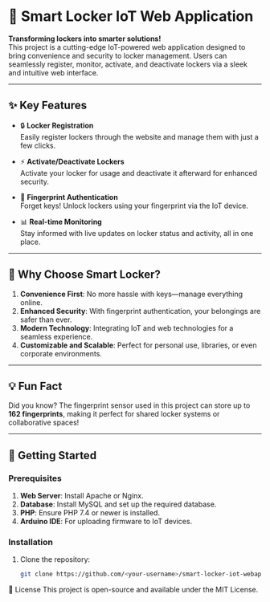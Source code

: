 # 🚪 Smart Locker IoT Web Application  

**Transforming lockers into smarter solutions!**  
This project is a cutting-edge IoT-powered web application designed to bring convenience and security to locker management. Users can seamlessly register, monitor, activate, and deactivate lockers via a sleek and intuitive web interface.

---

## ✨ Key Features  
- 🔒 **Locker Registration**  
  Easily register lockers through the website and manage them with just a few clicks.  

- ⚡ **Activate/Deactivate Lockers**  
  Activate your locker for usage and deactivate it afterward for enhanced security.  

- 🛑 **Fingerprint Authentication**  
  Forget keys! Unlock lockers using your fingerprint via the IoT device.  

- 📊 **Real-time Monitoring**  
  Stay informed with live updates on locker status and activity, all in one place.  

---

## 🌟 Why Choose Smart Locker?  
1. **Convenience First**: No more hassle with keys—manage everything online.  
2. **Enhanced Security**: With fingerprint authentication, your belongings are safer than ever.  
3. **Modern Technology**: Integrating IoT and web technologies for a seamless experience.  
4. **Customizable and Scalable**: Perfect for personal use, libraries, or even corporate environments.  

---

## 💡 Fun Fact  
Did you know? The fingerprint sensor used in this project can store up to **162 fingerprints**, making it perfect for shared locker systems or collaborative spaces!  

---

## 🚀 Getting Started  

### Prerequisites  
1. **Web Server**: Install Apache or Nginx.  
2. **Database**: Install MySQL and set up the required database.  
3. **PHP**: Ensure PHP 7.4 or newer is installed.  
4. **Arduino IDE**: For uploading firmware to IoT devices.  

### Installation  
1. Clone the repository:  
   ```bash
   git clone https://github.com/<your-username>/smart-locker-iot-webapp.git  

📜 License
This project is open-source and available under the MIT License.
